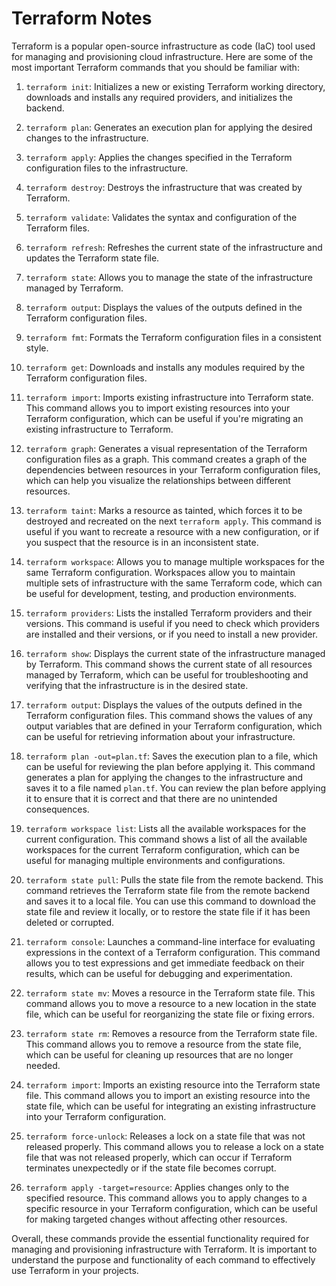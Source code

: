 # Terraform Notes
Terraform is a popular open-source infrastructure as code (IaC) tool used for managing and provisioning cloud infrastructure. Here are some of the most important Terraform commands that you should be familiar with:

1. `terraform init`: Initializes a new or existing Terraform working directory, downloads and installs any required providers, and initializes the backend.

2. `terraform plan`: Generates an execution plan for applying the desired changes to the infrastructure.

3. `terraform apply`: Applies the changes specified in the Terraform configuration files to the infrastructure.

4. `terraform destroy`: Destroys the infrastructure that was created by Terraform.

5. `terraform validate`: Validates the syntax and configuration of the Terraform files.

6. `terraform refresh`: Refreshes the current state of the infrastructure and updates the Terraform state file.

7. `terraform state`: Allows you to manage the state of the infrastructure managed by Terraform.

8. `terraform output`: Displays the values of the outputs defined in the Terraform configuration files.

9. `terraform fmt`: Formats the Terraform configuration files in a consistent style.

10. `terraform get`: Downloads and installs any modules required by the Terraform configuration files.

11. `terraform import`: Imports existing infrastructure into Terraform state. This command allows you to import existing resources into your Terraform configuration, which can be useful if you're migrating an existing infrastructure to Terraform.

12. `terraform graph`: Generates a visual representation of the Terraform configuration files as a graph. This command creates a graph of the dependencies between resources in your Terraform configuration files, which can help you visualize the relationships between different resources.

13. `terraform taint`: Marks a resource as tainted, which forces it to be destroyed and recreated on the next `terraform apply`. This command is useful if you want to recreate a resource with a new configuration, or if you suspect that the resource is in an inconsistent state.

14. `terraform workspace`: Allows you to manage multiple workspaces for the same Terraform configuration. Workspaces allow you to maintain multiple sets of infrastructure with the same Terraform code, which can be useful for development, testing, and production environments.

15. `terraform providers`: Lists the installed Terraform providers and their versions. This command is useful if you need to check which providers are installed and their versions, or if you need to install a new provider.

16. `terraform show`: Displays the current state of the infrastructure managed by Terraform. This command shows the current state of all resources managed by Terraform, which can be useful for troubleshooting and verifying that the infrastructure is in the desired state.

17. `terraform output`: Displays the values of the outputs defined in the Terraform configuration files. This command shows the values of any output variables that are defined in your Terraform configuration, which can be useful for retrieving information about your infrastructure.

18. `terraform plan -out=plan.tf`: Saves the execution plan to a file, which can be useful for reviewing the plan before applying it. This command generates a plan for applying the changes to the infrastructure and saves it to a file named `plan.tf`. You can review the plan before applying it to ensure that it is correct and that there are no unintended consequences.

19. `terraform workspace list`: Lists all the available workspaces for the current configuration. This command shows a list of all the available workspaces for the current Terraform configuration, which can be useful for managing multiple environments and configurations.

20. `terraform state pull`: Pulls the state file from the remote backend. This command retrieves the Terraform state file from the remote backend and saves it to a local file. You can use this command to download the state file and review it locally, or to restore the state file if it has been deleted or corrupted.

21. `terraform console`: Launches a command-line interface for evaluating expressions in the context of a Terraform configuration. This command allows you to test expressions and get immediate feedback on their results, which can be useful for debugging and experimentation.

22. `terraform state mv`: Moves a resource in the Terraform state file. This command allows you to move a resource to a new location in the state file, which can be useful for reorganizing the state file or fixing errors.

23. `terraform state rm`: Removes a resource from the Terraform state file. This command allows you to remove a resource from the state file, which can be useful for cleaning up resources that are no longer needed.

24. `terraform import`: Imports an existing resource into the Terraform state file. This command allows you to import an existing resource into the state file, which can be useful for integrating an existing infrastructure into your Terraform configuration.

25. `terraform force-unlock`: Releases a lock on a state file that was not released properly. This command allows you to release a lock on a state file that was not released properly, which can occur if Terraform terminates unexpectedly or if the state file becomes corrupt.

26. `terraform apply -target=resource`: Applies changes only to the specified resource. This command allows you to apply changes to a specific resource in your Terraform configuration, which can be useful for making targeted changes without affecting other resources.

Overall, these commands provide the essential functionality required for managing and provisioning infrastructure with Terraform. It is important to understand the purpose and functionality of each command to effectively use Terraform in your projects.
